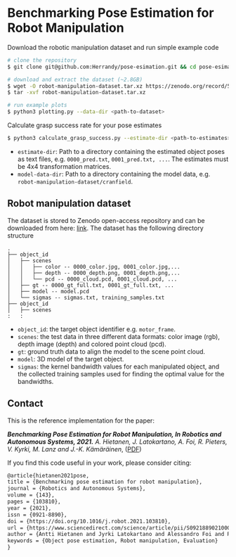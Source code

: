 # Benchmarking Pose Estimation for Robot Manipulation
Download the robotic manipulation dataset and run simple example code 
```bash
# clone the repository
$ git clone git@github.com:Herrandy/pose-esimation.git && cd pose-esimation

# download and extract the dataset (~2.8GB)
$ wget -O robot-manipulation-dataset.tar.xz https://zenodo.org/record/5136512/files/robot-manipulation-dataset.tar.xz?download=1
$ tar -xvf robot-manipulation-dataset.tar.xz

# run example plots
$ python3 plotting.py --data-dir <path-to-dataset>
```
Calculate grasp success rate for your pose estimates
```bash
$ python3 calculate_grasp_success.py --estimate-dir <path-to-estimates> --model-data-dir <path-to-model-data>
```
* `estimate-dir`: Path to a directory containing the estimated object poses as text files, e.g. `0000_pred.txt`, `0001_pred.txt, ...`. 
  The estimates must be 4x4 transformation matrices.
* `model-data-dir`: Path to a directory containing the model data, e.g. `robot-manipulation-dataset/cranfield`. 

## Robot manipulation dataset
The dataset is stored to Zenodo open-access repository and can be downloaded from here: [link](https://zenodo.org/record/5136512#.YP2NnjpRU5k).
The dataset has the following directory structure 
```
.
├── object_id
│   ├── scenes
│   │   ├── color -- 0000_color.jpg, 0001_color.jpg,...
│   │   ├── depth -- 0000_depth.png, 0001_depth.png,...
│   │   └── pcd -- 0000_cloud.pcd, 0001_cloud.pcd, ...
│   ├── gt -- 0000_gt_full.txt, 0001_gt_full.txt, ...
│   ├── model -- model.pcd
│   └── sigmas -- sigmas.txt, training_samples.txt
├── object_id
│   ├── scenes
:   :
```
* `object_id`: the target object identifier e.g. `motor_frame`.
* `scenes`: the test data in three different data formats: color image (rgb), depth image (depth) and colored point cloud (pcd).
* `gt`: ground truth data to align the model to the scene point cloud.
* `model`: 3D model of the target object.
* `sigmas`: the kernel bandwidth values for each manipulated object, and the collected training samples used for finding the optimal value for the bandwidths.  

## Contact
This is the reference implementation for the paper:

**_Benchmarking Pose Estimation for Robot Manipulation, In Robotics and Autonomous Systems, 2021._** _A. Hietanen, J. Latokartano, A. Foi, R. Pieters, V. Kyrki, M. Lanz and J.-K. Kämäräinen_, ([PDF](https://www.sciencedirect.com/science/article/pii/S0921889021000956))

If you find this code useful in your work, please consider citing:
```tex
@article{hietanen2021pose,
title = {Benchmarking pose estimation for robot manipulation},
journal = {Robotics and Autonomous Systems},
volume = {143},
pages = {103810},
year = {2021},
issn = {0921-8890},
doi = {https://doi.org/10.1016/j.robot.2021.103810},
url = {https://www.sciencedirect.com/science/article/pii/S0921889021000956},
author = {Antti Hietanen and Jyrki Latokartano and Alessandro Foi and Roel Pieters and Ville Kyrki and Minna Lanz and Joni-Kristian Kämäräinen},
keywords = {Object pose estimation, Robot manipulation, Evaluation}
}
```